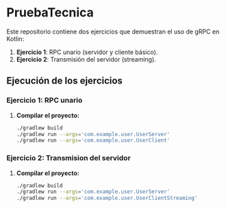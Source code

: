 # PruebaTecnica
Este repositorio contiene dos ejercicios que demuestran el uso de gRPC en Kotlin:
1. **Ejercicio 1**: RPC unario (servidor y cliente básico).
2. **Ejercicio 2**: Transmisión del servidor (streaming).
## Ejecución de los ejercicios

### Ejercicio 1: RPC unario

1. **Compilar el proyecto:**
   ```bash
   ./gradlew build
   ./gradlew run --args='com.example.user.UserServer'
   ./gradlew run --args='com.example.user.UserClient'
### Ejercicio 2: Transmision del servidor

1. **Compilar el proyecto:**
   ```bash
   ./gradlew build
   ./gradlew run --args='com.example.user.UserServer'
   ./gradlew run --args='com.example.user.UserClientStreaming'

